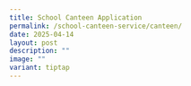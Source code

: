 ```yaml
---
title: School Canteen Application
permalink: /school-canteen-service/canteen/
date: 2025-04-14
layout: post
description: ""
image: ""
variant: tiptap
---
```

